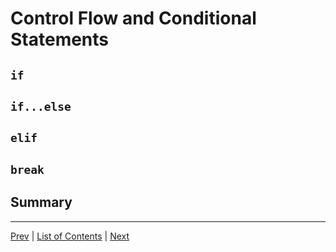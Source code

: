 # Control Flow and Conditional Statements

## `if`
## `if...else`
## `elif`
## `break`
## Summary
---
[Prev](loops.md) | [List of Contents](README.md) | [Next](functions.md)
